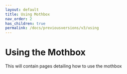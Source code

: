 ```yaml
---
layout: default
title: Using Mothbox
nav_order: 2
has_children: true
permalink: /docs/previousversions/v3/using
---
```


# Using the Mothbox

This will contain pages detailing how to use the mothbox
